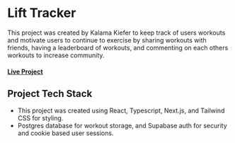 # Lift Tracker

This project was created by Kalama Kiefer to keep track of users workouts and motivate users to continue to exercise by sharing workouts with friends, having a leaderboard of workouts, and commenting on each others workouts to increase community.

#### [Live Project](https://www.google.com)

## Project Tech Stack

-   This project was created using React, Typescript, Next.js, and Tailwind CSS for styling.
-   Postgres database for workout storage, and Supabase auth for security and cookie based user sessions.
